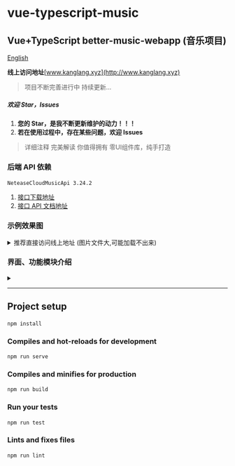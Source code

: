 # vue-typescript-music

## Vue+TypeScript better-music-webapp (音乐项目)

[English](./README.en.md)

**线上访问地址**[www.kanglang.xyz](http://www.kanglang.xyz)

> 项目不断完善进行中 持续更新...

##### 欢迎 Star，Issues

1. **您的 Star，是我不断更新维护的动力！！！**
2. **若在使用过程中，存在某些问题，欢迎 Issues**

> 详细注释 完美解读 你值得拥有
> 零UI组件库，纯手打造

### 后端 API 依赖

`NeteaseCloudMusicApi 3.24.2`

1. [接口下载地址](https://github.com/Binaryify/NeteaseCloudMusicApi)
2. [接口 API 文档地址](https://binaryify.github.io/NeteaseCloudMusicApi/#/?id=neteasecloudmusicapi)

### 示例效果图
<details>
<summary> 推荐直接访问线上地址 (图片文件大,可能加载不出来)</summary>

![搜索页、搜索结果](./src/doc/images/search.gif)
![热门歌手页](./src/doc/images/singer.gif)
![音乐播放](./src/doc/images/player.gif)
![新建歌单](./src/doc/images/createSong.gif)

</details>


### 界面、功能模块介绍
<details>
<summary></summary>

**我的页面**

- [x] 登录
- [ ] 我的收藏
- [ ] 我的音乐
- [ ] 最近播放
- [ ] 关注新歌
- [ ] 我喜欢的音乐

**默认页（音乐馆）**

- [x] banner 轮播图
- [x] 推荐歌单
- [x] 新碟
- [ ] 推荐新音乐
- [ ] 推荐电台
- [ ] 排行榜
- [ ] 推荐节目
- [ ] 推荐 MV


**搜索页面**

- [x] 热搜榜
- [x] 历史记录
- [x] 歌手分类
- [x] 搜索输入框功能

**搜索结果**

- [x] 搜索结果导航
- [x] 综合
- [x] 单曲
- [x] 视频
- [x] 歌手
- [x] 专辑
- [x] 歌单
- [x] 电台
- [x] 用户

**歌手详情**

- [x] 主页
- [x] 专辑
- [x] MV

**音频播放**

- [x] 播放
- [x] 上下首播放
- [x] 滑动切换播放
- [x] 播放模式
- [x] 播放列表
- [x] 收藏歌单
- [x] 删除播放列表
- [x] 下载当前播放音乐
- [ ] 歌词

**视屏页面**

`暂未开放`

</details>


---

## Project setup

```
npm install
```

### Compiles and hot-reloads for development

```
npm run serve
```

### Compiles and minifies for production

```
npm run build
```

### Run your tests

```
npm run test
```

### Lints and fixes files

```
npm run lint
```
